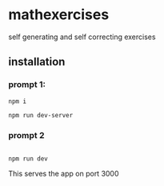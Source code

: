 # mathexercises
self generating and self correcting exercises

## installation ##

### prompt 1: ###

````
npm i

npm run dev-server

````

### prompt 2 ###

````

npm run dev

````

This serves the app on port 3000